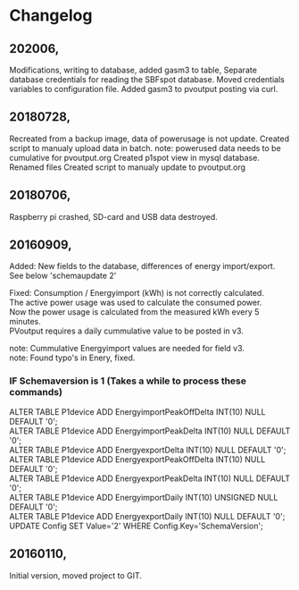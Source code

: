 # Changelog

## 202006,
Modifications, writing to database, added gasm3 to table, Separate database credentials for reading the SBFspot database.
Moved credentials variables to configuration file.
Added gasm3 to pvoutput posting via curl. 


## 20180728,
Recreated from a backup image, data of powerusage is not update.
Created script to manualy upload data in batch.
note: powerused data needs to be cumulative for pvoutput.org
Created p1spot view in mysql database.
Renamed files
Created script to manualy update to pvoutput.org

## 20180706,
Raspberry pi crashed, SD-card and USB data destroyed.

## 20160909,
Added: New fields to the database, differences of energy import/export. See below 'schemaupdate 2'

Fixed: Consumption / Energyimport (kWh) is not correctly calculated.<br>
The active power usage was used to calculate the consumed power.<br>
Now the power usage is calculated from the measured kWh every 5 minutes.<br>
PVoutput requires a daily cummulative value to be posted in v3.

note: Cummulative Energyimport values are needed for field v3.<br>
note: Found typo's in Enery, fixed.

### IF Schemaversion is 1 (Takes a while to process these commands)
ALTER TABLE P1device ADD EnergyimportPeakOffDelta INT(10) NULL DEFAULT '0';<br>
ALTER TABLE P1device ADD EnergyimportPeakDelta INT(10) NULL DEFAULT '0';<br>
ALTER TABLE P1device ADD EnergyexportDelta INT(10) NULL DEFAULT '0';<br>
ALTER TABLE P1device ADD EnergyexportPeakOffDelta INT(10) NULL DEFAULT '0';<br>
ALTER TABLE P1device ADD EnergyexportPeakDelta INT(10) NULL DEFAULT '0';<br>
ALTER TABLE P1device ADD EnergyimportDaily INT(10) UNSIGNED NULL DEFAULT '0';<br>
ALTER TABLE P1device ADD EnergyexportDaily INT(10) NULL DEFAULT '0';<br>
UPDATE Config SET Value='2' WHERE Config.Key='SchemaVersion';

## 20160110,
Initial version, moved project to GIT.
